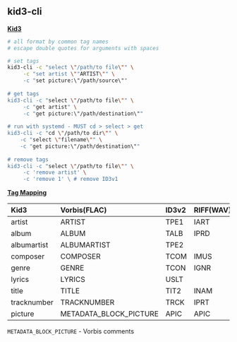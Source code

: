 ## kid3-cli 

[**Kid3**](https://kid3.sourceforge.io/)
```sh
# all format by common tag names
# escape double quotes for arguments with spaces

# set tags
kid3-cli -c "select \"/path/to file\"" \
 	 -c "set artist \""ARTIST\"" \
	 -c "set picture:\"/path/source\""
	
# get tags
kid3-cli -c "select \"/path/to file\"" \
	 -c "get artist" \
	 -c "get picture:\"/path/destination\""
	 
# run with systemd - MUST cd > select > get
kid3-cli -c "cd \"/path/to dir\"" \
	-c "select \"filename\"" \
	-c "get picture:\"/path/destination\""
	
# remove tags
kid3-cli -c "select \"/path/to file\"" \
	 -c 'remove artist' \
	 -c 'remove 1' \ # remove ID3v1
```

[**Tag Mapping**](https://kid3.sourceforge.io/kid3_en.html#table-frame-list)

| Kid3        | Vorbis(FLAC)           | ID3v2  | RIFF(WAV) |
|:----------- | :--------------------- | :---   | :-------- |
| artist      | ARTIST                 | TPE1   | IART      |
| album       | ALBUM                  | TALB   | IPRD      |
| albumartist | ALBUMARTIST            | TPE2   |           |
| composer    | COMPOSER               | TCOM   | IMUS      |
| genre       | GENRE                  | TCON   | IGNR      |
| lyrics      | LYRICS                 | USLT   |           |
| title       | TITLE                  | TIT2   | INAM      |
| tracknumber | TRACKNUMBER            | TRCK   | IPRT      |
| picture     | METADATA_BLOCK_PICTURE | APIC   | APIC      |

`METADATA_BLOCK_PICTURE` - Vorbis comments 
